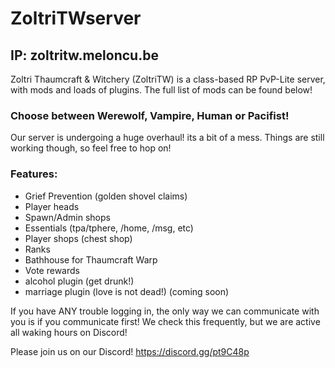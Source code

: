 # ZoltriTWserver

## IP: zoltritw.meloncu.be

Zoltri Thaumcraft & Witchery (ZoltriTW) is a class-based RP PvP-Lite server, with mods and loads of plugins. The full list of mods can be found below!

### Choose between Werewolf, Vampire, Human or Pacifist!

Our server is undergoing a huge overhaul! its a bit of a mess. Things are still working though, so feel free to hop on!


### Features:

- Grief Prevention (golden shovel claims)
- Player heads
- Spawn/Admin shops
- Essentials (tpa/tphere, /home, /msg, etc)
- Player shops (chest shop)
- Ranks
- Bathhouse for Thaumcraft Warp
- Vote rewards
- alcohol plugin (get drunk!)
- marriage plugin (love is not dead!) (coming soon)


If you have ANY trouble logging in, the only way we can communicate with you is if you communicate first! We check this frequently, but we are active all waking hours on Discord!

Please join us on our Discord! https://discord.gg/pt9C48p
